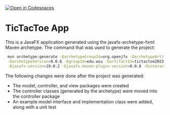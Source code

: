 [![Open in Codespaces](https://classroom.github.com/assets/launch-codespace-f4981d0f882b2a3f0472912d15f9806d57e124e0fc890972558857b51b24a6f9.svg)](https://classroom.github.com/open-in-codespaces?assignment_repo_id=10090023)
# TicTacToe App

This is a JavaFX application generated using the javafx-archetype-fxml Maven archetype. 
The command that was used to generate the project:

```bash
 mvn archetype:generate -DarchetypeGroupId=org.openjfx -DarchetypeArtifactId=javafx-archetype-fxml \
 -DarchetypeVersion=0.0.6 -DgroupId=edu.wsu -DartifactId=tictactoe2023 -Dversion=0.0.1-SNAPSHOT \
 -Djavafx-version=19.0.2 -Djavafx-maven-plugin-version=0.0.8 -DinteractiveMode=false
```
The following changes were done after the project was generated:
 - The model, controller, and view packages were created
 - The controller classes (generated by the archetype) were moved into the controller package
 - An example model interface and implementation class were added, along with a unit test
